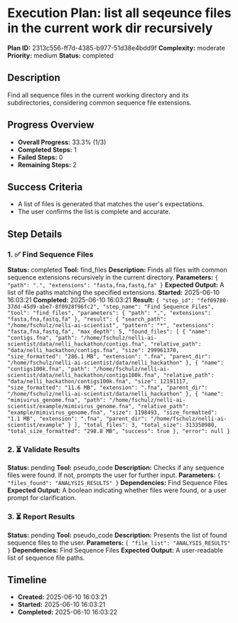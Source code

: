 # Execution Plan: list all seqeunce files in the current work dir recursively

**Plan ID:** 2313c556-ff7d-4385-b977-51d38e4bdd9f
**Complexity:** moderate
**Priority:** medium
**Status:** completed

## Description
Find all sequence files in the current working directory and its subdirectories, considering common sequence file extensions.

## Progress Overview
- **Overall Progress:** 33.3% (1/3)
- **Completed Steps:** 1
- **Failed Steps:** 0
- **Remaining Steps:** 2

## Success Criteria
- A list of files is generated that matches the user's expectations.
- The user confirms the list is complete and accurate.

## Step Details

### 1. ✅ Find Sequence Files

**Status:** completed
**Tool:** find_files
**Description:** Finds all files with common sequence extensions recursively in the current directory.
**Parameters:** `{
  "path": ".",
  "extensions": "fasta,fna,fastq,fa"
}`
**Expected Output:** A list of file paths matching the specified extensions.
**Started:** 2025-06-10 16:03:21
**Completed:** 2025-06-10 16:03:21
**Result:** `{
  "step_id": "fef09780-37dd-45d9-abe7-8f0928f96fc2",
  "step_name": "Find Sequence Files",
  "tool": "find_files",
  "parameters": {
    "path": ".",
    "extensions": "fasta,fna,fastq,fa"
  },
  "result": {
    "search_path": "/home/fschulz/nelli-ai-scientist",
    "pattern": "*",
    "extensions": "fasta,fna,fastq,fa",
    "max_depth": 5,
    "found_files": [
      {
        "name": "contigs.fna",
        "path": "/home/fschulz/nelli-ai-scientist/data/nelli_hackathon/contigs.fna",
        "relative_path": "data/nelli_hackathon/contigs.fna",
        "size": 299961370,
        "size_formatted": "286.1 MB",
        "extension": ".fna",
        "parent_dir": "/home/fschulz/nelli-ai-scientist/data/nelli_hackathon"
      },
      {
        "name": "contigs100k.fna",
        "path": "/home/fschulz/nelli-ai-scientist/data/nelli_hackathon/contigs100k.fna",
        "relative_path": "data/nelli_hackathon/contigs100k.fna",
        "size": 12191117,
        "size_formatted": "11.6 MB",
        "extension": ".fna",
        "parent_dir": "/home/fschulz/nelli-ai-scientist/data/nelli_hackathon"
      },
      {
        "name": "mimivirus_genome.fna",
        "path": "/home/fschulz/nelli-ai-scientist/example/mimivirus_genome.fna",
        "relative_path": "example/mimivirus_genome.fna",
        "size": 1198493,
        "size_formatted": "1.1 MB",
        "extension": ".fna",
        "parent_dir": "/home/fschulz/nelli-ai-scientist/example"
      }
    ],
    "total_files": 3,
    "total_size": 313350980,
    "total_size_formatted": "298.8 MB",
    "success": true
  },
  "error": null
}`

### 2. ⏳ Validate Results

**Status:** pending
**Tool:** pseudo_code
**Description:** Checks if any sequence files were found.  If not, prompts the user for further input.
**Parameters:** `{
  "files_found": "ANALYSIS_RESULTS"
}`
**Dependencies:** Find Sequence Files
**Expected Output:** A boolean indicating whether files were found, or a user prompt for clarification.

### 3. ⏳ Report Results

**Status:** pending
**Tool:** pseudo_code
**Description:** Presents the list of found sequence files to the user.
**Parameters:** `{
  "file_list": "ANALYSIS_RESULTS"
}`
**Dependencies:** Find Sequence Files
**Expected Output:** A user-readable list of sequence file paths.


## Timeline

- **Created:** 2025-06-10 16:03:21
- **Started:** 2025-06-10 16:03:21
- **Completed:** 2025-06-10 16:03:22
